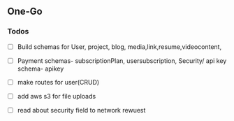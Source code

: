 ## One-Go

### Todos
- [ ] Build schemas for User, project, blog, media,link,resume,videocontent,
- [ ] Payment schemas- subscriptionPlan, usersubscription, Security/ api key schema- apikey
- [ ] make routes for user(CRUD)
- [ ] add aws s3 for file uploads
- [ ] read about security field to network rewuest

